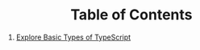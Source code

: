 
<div align='center'>

# Table of Contents
</div>

1. [Explore Basic Types of TypeScript](pages/typescript/Modules/1.Explore-Basic-Types-of-TypeScript.md)
